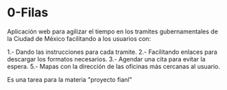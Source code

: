 # 0-Filas

Aplicación web para agilizar el tiempo en los tramites gubernamentales de la
Ciudad de México facilitando a los usuarios con:

1.- Dando las instrucciones para cada tramite.
2.- Facilitando enlaces para descargar los formatos necesarios.
3.- Agendar una cita para evitar la espera.
5.- Mapas con la dirección de las oficinas más cercanas al usuario.

Es una tarea para la materia "proyecto fianl"

